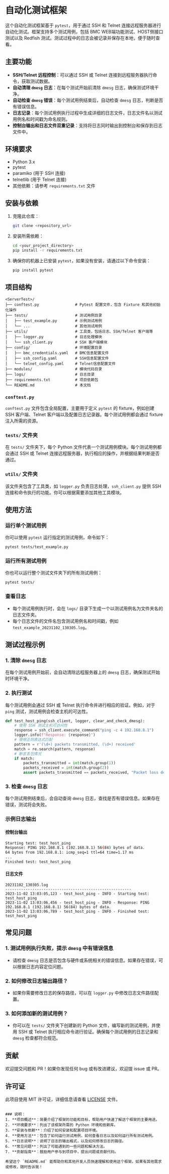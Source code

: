 # 自动化测试框架

这个自动化测试框架基于 `pytest`，用于通过 SSH 和 Telnet 连接远程服务器进行自动化测试。框架支持多个测试用例，包括 BMC WEB端功能测试、HOST侧接口测试以及 Redfish 测试。测试过程中的日志会被记录并保存在本地，便于随时查看。

## 主要功能

- **SSH/Telnet 远程控制**：可以通过 SSH 或 Telnet 连接到远程服务器执行命令，获取测试数据。
- **自动清理 `dmesg` 日志**：在每个测试开始前清除 `dmesg` 日志，确保测试环境干净。
- **自动检查 `dmesg` 错误**：每个测试用例结束后，自动检查 `dmesg` 日志，判断是否有错误信息。
- **日志记录**：每个测试用例执行过程中生成详细的日志文件，日志文件名以测试用例名和时间戳为命名规则。
- **控制台输出和日志文件双重记录**：支持将日志同时输出到控制台和保存到日志文件中。

## 环境要求

- Python 3.x
- pytest
- paramiko (用于 SSH 连接)
- telnetlib (用于 Telnet 连接)
- 其他依赖：请参考 `requirements.txt` 文件

## 安装与依赖

1. 克隆此仓库：

   ```bash
   git clone <repository_url>
   ```

2. 安装所需依赖：

   ```bash
   cd <your_project_directory>
   pip install -r requirements.txt
   ```

3. 确保你的机器上已安装 `pytest`，如果没有安装，请通过以下命令安装：

   ```bash
   pip install pytest
   ```

## 项目结构

```plaintext
<ServerTest>/
├── conftest.py                # Pytest 配置文件，包含 Fixture 和其他初始化操作
├── tests/                     # 测试用例目录
│   ├── test_example.py        # 示例测试用例
│   └── ...                    # 其他测试用例
├── utils/                     # 工具类，包括日志、SSH/Telnet 客户端等
│   ├── logger.py              # 日志处理模块
│   └── ssh_client.py          # SSH 客户端模块
├── config/                    # 环境配置目录
│   ├── bmc_credentials.yaml   # BMC信息配置文件
│   ├── ssh_config.yaml        # SSH信息配置文件
│   └── telnet_config.yaml     # Telnet信息配置文件
├── modules/                   # 模块代码目录
├── logs/                      # 日志目录
├── requirements.txt           # 项目依赖包
└── README.md                  # 本文档
```

### `conftest.py`

`conftest.py` 文件包含全局配置，主要用于定义 `pytest` 的 fixture，例如创建 SSH 客户端、Telnet 客户端以及配置日志记录器。每个测试用例都会通过 fixture 注入所需的资源。

### `tests/` 文件夹

在 `tests/` 文件夹下，每个 Python 文件代表一个测试用例模块。每个测试用例都会通过 SSH 或 Telnet 连接远程服务器，执行相应的操作，并根据结果判断是否通过。

### `utils/` 文件夹

该文件夹包含了工具类，如 `logger.py` 负责日志处理，`ssh_client.py` 提供 SSH 连接和命令执行的功能。你可以根据需要添加其他工具模块。

## 使用方法

### 运行单个测试用例

你可以使用 `pytest` 运行指定的测试用例，命令如下：

```bash
pytest tests/test_example.py
```

### 运行所有测试用例

你也可以运行整个测试文件夹下的所有测试用例：

```bash
pytest tests/
```

### 查看日志

- 每个测试用例执行时，会在 `logs/` 目录下生成一个以测试用例名为文件夹名的日志文件夹。
- 每个日志文件的文件名包含测试用例名和时间戳，例如 `test_example_20231102_130305.log`。

## 测试过程示例

### 1. 清除 `dmesg` 日志

在每个测试用例开始前，会自动清除远程服务器上的 `dmesg` 日志，确保测试开始时环境干净。

### 2. 执行测试

每个测试用例会通过 SSH 或 Telnet 执行命令并进行相应的验证。例如，对于 `ping` 测试，测试用例会检查主机的可达性。

```python
def test_host_ping(ssh_client, logger, clear_and_check_dmesg):
    # 使用 SSH 测试主机可访问性
    response = ssh_client.execute_command("ping -c 4 192.168.8.1")
    logger.info(f"Response: {response}")
    # 使用正则表达式匹配
    pattern = r'(\d+) packets transmitted, (\d+) received'
    match = re.search(pattern, response)
    # 断言丢包情况
    if match:
        packets_transmitted = int(match.group(1))
        packets_received = int(match.group(2))
        assert packets_transmitted == packets_received, "Packet loss detected"
```

### 3. 检查 `dmesg` 日志

每个测试用例结束后，会自动查询 `dmesg` 日志，查找是否有错误信息。如果存在错误，测试将会失败。

### 示例日志输出

#### 控制台输出

```bash
Starting test: test_host_ping
Response: PING 192.168.8.1 (192.168.8.1) 56(84) bytes of data.
64 bytes from 192.168.8.1: icmp_seq=1 ttl=64 time=1.17 ms
...
Finished test: test_host_ping
```

#### 日志文件

```plaintext
20231102_130305.log
--------------------------------------------------------
2023-11-02 13:03:05,123 - test_host_ping - INFO - Starting test: test_host_ping
2023-11-02 13:03:06,456 - test_host_ping - INFO - Response: PING 192.168.8.1 (192.168.8.1) 56(84) bytes of data.
2023-11-02 13:03:06,789 - test_host_ping - INFO - Finished test: test_host_ping
```

## 常见问题

### 1. 测试用例执行失败，提示 `dmesg` 中有错误信息

- 请检查 `dmesg` 日志是否包含与硬件或系统相关的错误信息。如果存在错误，可以根据日志内容定位问题。

### 2. 如何修改日志输出路径？

- 如果你需要修改日志的保存路径，可以在 `logger.py` 中修改日志文件路径配置。

### 3. 如何添加新的测试用例？

- 你可以在 `tests/` 文件夹下创建新的 Python 文件，编写新的测试用例，并使用 SSH 或 Telnet 执行相应命令进行验证。确保每个测试用例的日志记录和 `dmesg` 检查都符合规范。

## 贡献

欢迎提交问题和 PR！如果你发现任何 bug 或有改进建议，欢迎提 issue 或 PR。

## 许可证

此项目使用 MIT 许可证，详细信息请查看 [LICENSE](LICENSE) 文件。

```

### 说明：
1. **项目概述**：简要介绍了框架的功能和目标，帮助用户快速了解这个框架的主要用途。
2. **环境要求**：列出了该框架所需的 Python 环境和依赖库。
3. **安装与依赖**：介绍了如何安装和配置项目环境。
4. **使用方法**：包含了如何运行测试用例，如何查看日志以及如何运行所有测试用例。
5. **日志说明**：说明了日志的输出格式，以及如何修改日志的路径。
6. **常见问题**：列出了可能遇到的一些问题和解决方法。
7. **贡献指南**：鼓励用户参与到项目中，提出问题或贡献代码。

希望这个 `README.md` 能帮助你和其他开发人员快速理解和使用这个框架。如果有其他需求或修改，随时告诉我！
